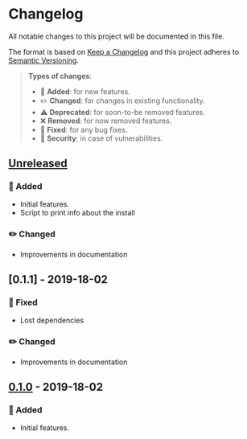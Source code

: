 # Changelog

All notable changes to this project will be documented in this file.

The format is based on [Keep a Changelog](http://keepachangelog.com/en/1.0.0/)
and this project adheres to [Semantic Versioning](http://semver.org/spec/v2.0.0.html).

> **Types of changes**:
>
> - 🎉 **Added**: for new features.
> - ✏️ **Changed**: for changes in existing functionality.
> - ⚠️ **Deprecated**: for soon-to-be removed features.
> - ❌ **Removed**: for now removed features.
> - 🐛 **Fixed**: for any bug fixes.
> - 👾 **Security**: in case of vulnerabilities.

## [Unreleased]

### 🎉 Added
- Initial features.
- Script to print info about the install

### ✏️ Changed
- Improvements in documentation

## [0.1.1] - 2019-18-02

### 🐛 Fixed
- Lost dependencies

### ✏️ Changed
- Improvements in documentation

## [0.1.0] - 2019-18-02

### 🎉 Added
- Initial features.

[unreleased]: https://github.com/jesusprubio/pwr/compare/0.1.0...HEAD
[0.1.0]: https://github.com/jesusprubio/pwr/compare/b6e5a5ec3e6657dac925aeec3cbad9ae91512e4c...0.1.0
